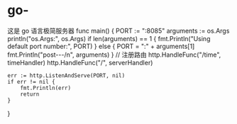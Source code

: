 # go-
这是 go 语言极简服务器
func main() {
	PORT := ":8085"
	arguments := os.Args
	println("os.Args:", os.Args)
	if len(arguments) == 1 {
		fmt.Println("Using default port number:", PORT)
	} else {
		PORT = ":" + arguments[1]
		fmt.Println("post---/n", arguments)
	}
	// 注册路由
	http.HandleFunc("/time", timeHandler)
	http.HandleFunc("/", serverHandler)

	err := http.ListenAndServe(PORT, nil)
	if err != nil {
		fmt.Println(err)
		return
	}
}

